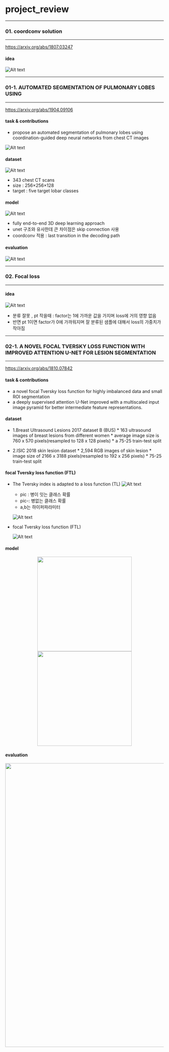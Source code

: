 


# project_review

---------------------------------------

### 01. coordconv solution

---------------------------------------

https://arxiv.org/abs/1807.03247



#### idea 


![Alt text](/img/coord1.png)</center>



---------------------------------------

### 01-1. AUTOMATED SEGMENTATION OF PULMONARY LOBES USING

---------------------------------------

https://arxiv.org/abs/1904.09106


#### task & contributions
* propose an automated segmentation of pulmonary lobes using coordination-guided deep neural networks from chest CT images

![Alt text](/img/coord4.png)</center>


#### dataset

![Alt text](/img/coord3.png)</center>

* 343 chest CT scans
* size : 256×256×128
* target : five target lobar classes


#### model

![Alt text](/img/vnet.png)</center>


* fully end-to-end 3D deep learning approach
* unet 구조와 유사한데 큰 차이점은 skip connection 사용
* coordconv 적용 : last transition in the decoding path


#### evaluation

![Alt text](/img/coord5.png)</center>



---------------------------------------

### 02. Focal loss

---------------------------------------

#### idea 


![Alt text](/img/focalloss.png)</center>

* 분류 잘못 , pt 작을때 : factor는 1에 가까운 값을 가지며 loss에 거의 영향 없음
* 반면 pt 1이면 factor가 0에 가까워지며 잘 분류된 샘플에 대해서 loss의 가중치가 작아짐




---------------------------------------

### 02-1. A NOVEL FOCAL TVERSKY LOSS FUNCTION WITH IMPROVED ATTENTION U-NET FOR LESION SEGMENTATION

---------------------------------------

https://arxiv.org/abs/1810.07842


#### task & contributions

* a novel focal Tversky loss function for highly imbalanced data  and small ROI segmentation
* a deeply supervised attention U-Net  improved with a multiscaled input image pyramid for better intermediate feature representations.


#### dataset
	
  * 1.Breast Ultrasound Lesions 2017 dataset B (BUS)
		* 163 ultrasound images of breast lesions from different women
		* average image size is 760 x 570 pixels(resampled to 128 x 128 pixels)
		* a 75-25 train-test split

  * 2.ISIC 2018 skin lesion dataset
		* 2,594 RGB images of skin lesion
		* image size of 2166 x 3188 pixels(resampled to 192 x 256 pixels)
    		* 75-25 train-test split
    
    
#### focal Tversky loss function (FTL)

* The Tversky index is adapted to a loss function (TL)
  ![Alt text](/img/focalloss1.png)</center>
  
	* pic : 병이 잇는 클래스 확률
	* pic-: 병없는 클래스 확률
	* a,b는 하이퍼파라미터

  ![Alt text](/img/focalloss5.PNG)

* focal Tversky loss function (FTL)
  
  ![Alt text](/img/focalloss2.png)
  

  
  
#### model

<center><img src="/img/attunet.PNG" width="300" height="300"></center>
<center><img src="/img/attgate.PNG" width="300" height="300"></center>

  
  
 
#### evaluation

<center><img src="/img/focalloss4.PNG" width="900" height="900"></center>














